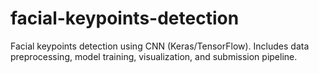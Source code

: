 # facial-keypoints-detection
Facial keypoints detection using CNN (Keras/TensorFlow). Includes data preprocessing, model training, visualization, and submission pipeline.
